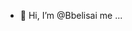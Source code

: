 - 👋 Hi, I’m @Bbelisai me ...

<!---
Bbelisai/Bbelisai is a ✨ special ✨ repository because its `README.md` (this file) appears on your GitHub profile.
You can click the Preview link to take a look at your changes.
--->
